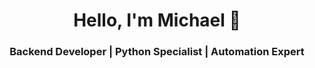 <div align="center">
  <h1>Hello, I'm Michael 👋</h1>
  <h3>Backend Developer | Python Specialist | Automation Expert</h3>
</div>
